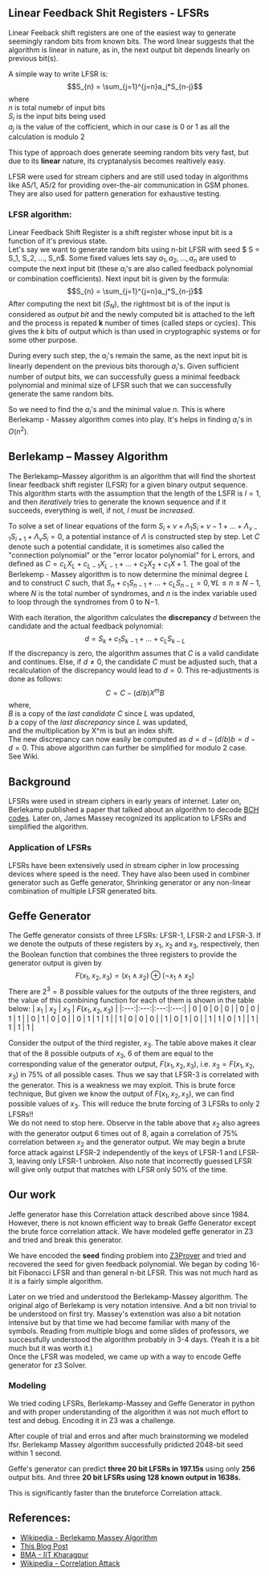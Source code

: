 ## Linear Feedback Shit Registers - LFSRs
Linear Feeback shift registers are one of the easiest way to generate seemingly random bits from known bits. The word linear suggests that the algorithm is linear in nature, as in, the next output bit depends linearly on previous bit(s).

A simple way to write LFSR is:
$$S_{n} = \sum_{j=1}^{j=n}a_j*S_{n-j}$$
where\
$n$ is total numebr of input bits\
$S_i$ is the input bits being used\
$a_j$ is the value of the cofficient, which in our case is 0 or 1 as all the calculation is modulo 2

This type of approach does generate seeming random bits very fast, but due to its **linear** nature, its cryptanalysis becomes realtively easy.

LFSR were used for stream ciphers and are still used today in algorithms like A5/1, A5/2 for providing over-the-air communication in GSM phones. They are also used for pattern generation for exhaustive testing.

### LFSR algorithm:
Linear Feedback Shift Register is a shift register whose input bit is a function of it's previous state.\
Let's say we want to generate random bits using n-bit LFSR with seed $ S = S_1, S_2, ..., S_n$. Some fixed values lets say $a_1, a_2,... , a_n$ are used to compute the next input bit (these $a_i$'s are also called feedback polynomial or combination coefficients). Next input bit is given by the formula: 
$$S_{n} = \sum_{j=1}^{j=n}a_j*S_{n-j}$$
After computing the next bit ($S_N$), the rightmost bit is of the input is considered as *output bit* and the newly computed bit is attached to the left and the process is repated **k** number of times (called steps or cycles). This gives the *$k$* bits of output which is than used in cryptographic systems or for some other purpose.
<!-- ![](16bit-lfsr.png) -->

During every such step, the $a_i$'s remain the same, as the next input bit is linearly dependent on the previous bits thorough $a_i$'s. Given sufficient number of output bits, we can successfully guess a minimal feedback polynomial and minimal size of LFSR such that we can successfully generate the same random bits.

So we need to find the $a_i$'s and the minimal value $n$. This is where Berlekamp - Massey algorithm comes into play. It's helps in finding $a_i$'s in $O(n^2)$.

## Berlekamp – Massey Algorithm
The Berlekamp–Massey algorithm is an algorithm that will find the shortest linear feedback shift register (LFSR) for a given binary output sequence. \
This algorithm starts with the assumption that the length of the LSFR is $l = 1$, and then *iteratively* tries to generate the known sequence and if it succeeds, everything is well, if not, $l$ must be *increased*. 

To solve a set of linear equations of the form $S_i+ν+Λ_1S_i+ ν−1 + ... + Λ_{ν−1}S_{i + 1} + Λ_νS_i=0$, a potential instance of $Λ$ is constructed step by step. Let $C$ denote such a potential candidate, it is sometimes also called the "connection polynomial" or the "error locator polynomial" for L errors, and defined as $C = c_LX_L + c_{L−1}X_{L−1} + ...+ c_2X_2 + c_1X + 1$. The goal of the Berlekemp - Massey algorithm is to now determine the minimal degree $L$ and to construct $C$ such, that $S_n+c_1S_{n−1} + ... + c_LS_{n−L}= 0, \forall L≤n≤N−1$, where $N$ is the total number of syndromes, and $n$ is the index variable used to loop through the syndromes from 0 to N−1.

With each iteration, the algorithm calculates the **discrepancy** $d$ between the candidate and the actual feedback polynomial: 
$$ d = S_k+c_1S_{k−1}+ ... + c_LS_{k−L} $$
If the discrepancy is zero, the algorithm assumes that $C$ is a valid candidate and continues. Else, if $d≠0$, the candidate $C$ must be adjusted such, that a recalculation of the discrepancy would lead to $d = 0$. This re-adjustments is done as follows: 
$$ C= C− (d/b)X^mB $$
where,\
$B$ is a copy of the *last candidate* $C$ since $L$ was updated,\
$b$ a copy of the *last discrepancy* since $L$ was updated,\
and the multiplication by X^m is but an index shift. \
The new discrepancy can now easily be computed as $d = d−(d/b)b = d−d = 0$. This above algorithm can further be simplified for modulo 2 case. See Wiki.
<!-- uses of lfsr combiner generator -->
## Background
LFSRs were used in stream ciphers in early years of internet. Later on, Berlekamp published a paper that talked about an algorithm to decode [BCH codes](https://en.wikipedia.org/wiki/BCH_code). Later on, James Massey recognized its application to LFSRs and simplified the algorithm.

### Application of LFSRs
LFSRs have been extensively used in stream cipher in low processing devices where speed is the need. They have also been used in combiner generator such as Geffe generator, Shrinking generator or any non-linear combination of multiple LFSR generated bits.

## Geffe Generator
The Geffe generator consists of three LFSRs: LFSR-1, LFSR-2 and LFSR-3. If we denote the outputs of these registers by $x_1$, $x_2$ and $x_3$, respectively, then the Boolean function that combines the three registers to provide the generator output is given by
$$ F(x_1, x_2, x_3) = (x_1 \land x_2) \oplus (\lnot x_1 \land x_2) $$
There are $2^3 = 8$ possible values for the outputs of the three registers, and the value of this combining function for each of them is shown in the table below: 
| $x_1$  | $x_2$  | $x_3$  | $F(x_1, x_2, x_3)$  |
|:---:|:---:|:---:|:---:|
|  0 | 0  | 0  | 0  |
|  0 | 0  | 1  | 1  |
|  0 | 1  | 0  | 0  |
|  0 | 1  | 1  | 1  |
|  1 | 0  | 0  | 0  |
|  1 | 0  | 1  | 0  |
|  1 | 1  | 0  | 1  |
|  1 | 1  | 1  | 1  |

Consider the output of the third register, $x_3$. The table above makes it clear that of the 8 possible outputs of $x_3$, 6 of them are equal to the corresponding value of the generator output, $F(x_1, x_2, x_3)$, i.e. $x_3 = F( x_1, x_2,x_3 )$ in 75% of all possible cases. Thus we say that LFSR-3 is correlated with the generator. This is a weakness we may exploit. This is  brute force technique, But given we know the output of $F(x_1, x_2, x_3)$, we can find possible values of $x_3$. This will reduce the brute forcing of 3 LFSRs to only 2 LFSRs!!\
We do not need to stop here. Observe in the table above that $x_2$ also agrees with the generator output 6 times out of 8, again a correlation of 75% correlation between $x_2$ and the generator output. We may begin a brute force attack against LFSR-2 independently of the keys of LFSR-1 and LFSR-3, leaving only LFSR-1 unbroken.
Also note that incorrectly guessed LFSR will give only output that matches with LFSR only 50% of the time.

## Our work
Jeffe generator hase this Correlation attack described above since 1984. However, there is not known efficient way to break Geffe Generator except the brute force correlation attack. We have modeled geffe generator in Z3 and tried and break this generator.

We have encoded the **seed** finding problem into [Z3Prover](https://github.com/Z3Prover/z3) and tried and recovered the seed for given feedback polynomial. We began by coding 16-bit Fibonacci LFSR and than general n-bit LFSR. This was not much hard as it is a fairly simple algorithm. 

Later on we tried and understood the Berlekamp-Massey algorithm. The original algo of Berlekamp is very notation intensive. And a bit non trivial to be understood on first try. Massey's extenstion was also a bit notation intensive but by that time we had become familiar with many of the symbols. Reading from multiple blogs and some slides of professors, we successfully understood the algorithm probably in 3-4 days. (Yeah it is a bit much but it was worth it.)\
Once the LFSR was modeled, we came up with a way to encode Geffe generator for z3 Solver.

### Modeling

We tried coding LFSRs, Berlekamp-Massey and Geffe Generator in python and with proper understanding of the algorithm it was not much effort to test and debug. Encoding it in Z3 was a challenge. 

After couple of trial and erros and after much brainstorming we  modeled lfsr. Berlekamp Massey algorithm successfully pridicted 2048-bit seed within 1 second. 

Geffe's generator can predict **three 20 bit LFSRs in 197.15s** using only **256** output bits. And three **20 bit LFSRs using 128 known output in 1638s.**

This is significantly faster than the bruteforce Correlation attack.

## References: 
- [Wikipedia - Berlekamp Massey Algorithm](https://en.wikipedia.org/wiki/Berlekamp%E2%80%93Massey_algorithm)
- [This Blog Post](https://bell0bytes.eu/linear-feedback-shift-registers/)
- [BMA - IIT Kharagpur](https://cse.iitkgp.ac.in/~debdeep/courses_iitkgp/Crypto/slides/BMA.pdf)
- [Wikipedia - Correlation Attack](https://en.wikipedia.org/wiki/Berlekamp%E2%80%93Massey_algorithm)